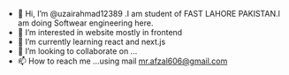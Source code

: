- 👋 Hi, I’m @uzairahmad12389 .I am student of FAST LAHORE PAKISTAN.I am doing Softwear engineering here.
- 👀 I’m interested in website mostly in frontend
- 🌱 I’m currently learning react and next.js
- 💞️ I’m looking to collaborate on ...
- 📫 How to reach me ...using mail mr.afzal606@gmail.com


<!---
uzairahmad12389/uzairahmad12389 is a ✨ special ✨ repository because its `README.md` (this file) appears on your GitHub profile.
You can click the Preview link to take a look at your changes.
--->
